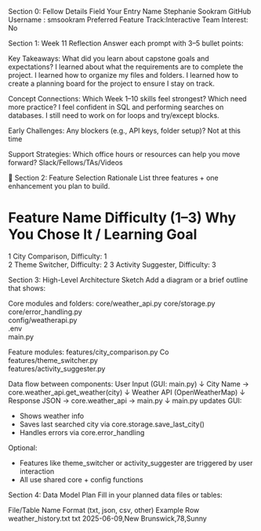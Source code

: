 Section 0: 
Fellow Details
Field	Your Entry
Name	Stephanie Sookram
GitHub Username	: smsookram
Preferred Feature Track:Interactive	
Team Interest: No 

Section 1: Week 11 Reflection
Answer each prompt with 3–5 bullet points:

Key Takeaways: What did you learn about capstone goals and expectations?
I learned about what the requirements are to complete the project.
I learned how to organize my files and folders. 
I learned how to create a planning board for the project to ensure I stay on track. 

Concept Connections: Which Week 1–10 skills feel strongest? Which need more practice?
I feel confident in SQL and performing searches on databases. 
I still need to work on for loops and try/except blocks.

Early Challenges: Any blockers (e.g., API keys, folder setup)?
Not at this time

Support Strategies: Which office hours or resources can help you move forward?
Slack/Fellows/TAs/Videos

🧠 Section 2: Feature Selection Rationale
List three features + one enhancement you plan to build.

#	Feature Name	Difficulty (1–3)	Why You Chose It / Learning Goal
1	City Comparison, Difficulty: 1		
2	Theme Switcher, Difficulty: 2
3   Activity Suggester, Difficulty: 3 

 Section 3: High-Level Architecture Sketch
Add a diagram or a brief outline that shows:

Core modules and folders:
core/weather_api.py	
core/storage.py	
core/error_handling.py	
config/weatherapi.py	
.env	
main.py	

Feature modules:
features/city_comparison.py	Co
features/theme_switcher.py	
features/activity_suggester.py

Data flow between components:
User Input (GUI: main.py)
   ↓
City Name → core.weather_api.get_weather(city)
   ↓
Weather API (OpenWeatherMap)
   ↓
Response JSON → core.weather_api → main.py
   ↓
main.py updates GUI:
   - Shows weather info
   - Saves last searched city via core.storage.save_last_city()
   - Handles errors via core.error_handling

Optional:
 - Features like theme_switcher or activity_suggester are triggered by user interaction
 - All use shared core + config functions

Section 4: Data Model Plan
Fill in your planned data files or tables:

File/Table Name	Format (txt, json, csv, other)	Example Row
weather_history.txt	txt	2025-06-09,New Brunswick,78,Sunny
